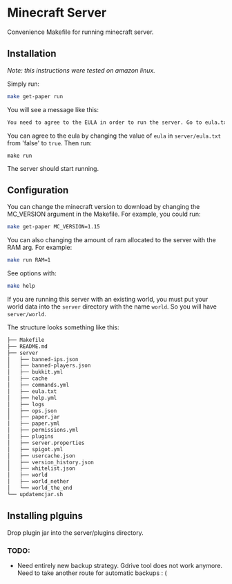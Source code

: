 # Minecraft Server 

Convenience Makefile for running minecraft server.

## Installation
*Note: this instructions were tested on amazon linux.*

Simply run:
```bash
make get-paper run 
```
You will see a message like this:
```txt
You need to agree to the EULA in order to run the server. Go to eula.txt for more info.
```
You can agree to the eula by changing the value of `eula` in `server/eula.txt` from 'false' to `true`.
Then run:
```
make run
```
The server should start running.

## Configuration
You can change the minecraft version to download by changing the MC_VERSION argument in the Makefile. For example, you could run:
```bash
make get-paper MC_VERSION=1.15
```
You can also changing the amount of ram allocated to the server with the RAM arg. For example:
```bash
make run RAM=1
```

See options with:
```bash
make help
```

If you are running this server with an existing world, you must put your world data into the `server` directory with the name `world`. So you will have `server/world`.

The structure looks something like this:
```txt
├── Makefile
├── README.md
├── server
│   ├── banned-ips.json
│   ├── banned-players.json
│   ├── bukkit.yml
│   ├── cache
│   ├── commands.yml
│   ├── eula.txt
│   ├── help.yml
│   ├── logs
│   ├── ops.json
│   ├── paper.jar
│   ├── paper.yml
│   ├── permissions.yml
│   ├── plugins
│   ├── server.properties
│   ├── spigot.yml
│   ├── usercache.json
│   ├── version_history.json
│   ├── whitelist.json
│   ├── world
│   ├── world_nether
│   └── world_the_end
└── updatemcjar.sh
```

## Installing plguins
Drop plugin jar into the server/plugins directory.


### TODO:
- Need entirely new backup strategy. Gdrive tool does not work anymore. Need to take another route for automatic backups : (
